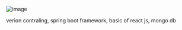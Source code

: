 ![image](https://github.com/randinimendis/hello-world/assets/99355199/cc51a2a3-9b75-4a89-a2d6-bc4e6f5569fa)

 verion contraling,
 spring boot framework,
 basic of react js,
 mongo db
